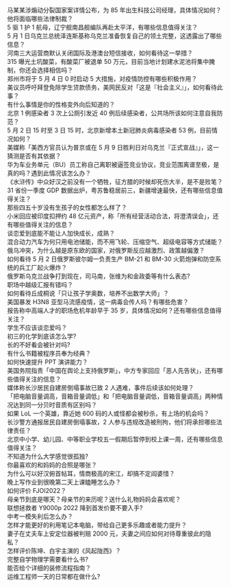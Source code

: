 马某某涉煽动分裂国家案详情公布，为 85 年出生科技公司经理，具体情况如何？他将面临哪些法律制裁？  
5 驱 1 护 1 航母，辽宁舰南昌舰编队再赴太平洋，有哪些信息值得关注？  
5 月 1 日乌克兰总统泽连斯基称乌克兰准备恢复自己的领土完整，这透露出了哪些信息？  
河南三大运营商默认关闭国际及港澳台短信接收，如何看待这一举措？  
315 曝光土坑酸菜，有酸菜厂被退单 50 万元，目前当地计划建水泥池将集中腌制，你还会选择相信吗？  
郑州市将于 5 月 4 日 0 时启动 5 大措施，对疫情防控有哪些积极作用？  
美议员呼吁拜登免除学生贷款债务，美网民反对「这是『社会主义』」，如何看待此事？  
有什么事情是你的性格变外向后知道的？  
北京 1 例感染者 3 次上公厕引发近 40 例后续感染者，公共场所该如何注意自我防范？  
5 月 2 日 15 时至 3 日 15 时，北京新增本土新冠肺炎病毒感染者 53 例，目前情况如何？  
美媒称「美西方官员认为普京或在 5 月 9 日胜利日对乌克兰『正式宣战』」，这一猜测是否有其依据？  
华为车业务单元（BU）员工称自己离职被逼签竞业协议，竞业范围离谱至极，是真的吗？遇到此情况该怎么办？  
《水浒传》中众好汉之前没有一个牺牲，征方腊的时候却死伤大半，是不是败笔？  
31 省份一季度 GDP 数据出炉，粤苏鲁稳居前三，新疆增速最快，还有哪些信息值得关注？  
那些四五十岁没有生孩子的女性都怎么样了？  
小米回应被印度扣押约 48 亿元资产，称「所有经营活动合法，将澄清误会」，还有哪些值得关注的信息？  
谈恋爱到底能不能让人加快成长，成熟？  
混合动力汽车为何只用电池储能，而不用飞轮、压缩空气、超级电容等方式储能？  
俄乌冲突，为什么越是原东欧的国家，对俄罗斯反应越激烈、政策越偏激？  
如何看待 5 月 2 日俄罗斯彼尔姆一负责生产 BM-21 和 BM-30 火箭炮弹和防空系统的兵工厂起火爆炸？  
俄罗斯乌克兰战争打到现在，司马南，张维为和金政委等有什么表态?  
职场中越级汇报有错吗？  
如何看待丘成桐说「只让孩子学奥数，培养不出数学大师」？  
美国暴发 H3N8 亚型马流感疫情，这一病毒会传人吗？有哪些危害？  
报告称中高端人才的职场危机年龄早于 35 岁，具体情况如何？还有哪些信息值得关注？  
学生不应该谈恋爱吗？  
初三的化学到底该怎么学?  
长的不好看会被针对吗?  
有什么书籍被程序员奉为经典？  
如何快速提升 PPT 演讲能力？  
美国务院指责「中国在舆论上支持俄罗斯」，中方专家回应「恶人先告状」，还有哪些值得关注的信息？  
媒体称长沙居民自建房倒塌事故已致 2 人遇难，事件后续该如何处理？  
「把电脑音量调高，音箱音量调低」和「把电脑音量调低，音箱音量调高」两种情况达到同一分贝时音质有区别吗？  
如果 LoL 一个英雄，靠近她 600 码的人或怪都会被秒杀，有上场的机会吗？  
长沙警方通报居民自建房倒塌事故，2 人参与违规改造被刑拘，他们将承担哪些法律责任？  
北京中小学、幼儿园、中等职业学校五一假期后暂停到校上课一周，还有哪些信息值得关注？  
不知道为什么大学感觉很孤独?  
你最喜欢的和妈妈的合照是哪张？  
为什么可以好汉俯首帖耳，情商极高的宋江，却搞不定阎婆惜？  
晚上写作业到很晚第二天上课瞌睡怎么办？  
如何评价 FJOI2022？  
母亲节到底是哪天？母亲节的来历呢？送什么礼物妈妈会喜欢呢？  
联想拯救者 Y9000p 2022 降到首发价要不要入手?  
中考一模失利后怎么办？  
怎样才能更好的利用笔记本电脑，带给自己更多乐趣或者能力提升？  
妻子在丈夫车上安定位器被判赔 2000 元，夫妻之间应如何对待尊重彼此的隐私？  
怎样评价陈坤、白宇主演的《风起陇西》？  
完整自学物理学需要看什么书?  
能否给个详细的装修流程指南？  
运维工程师一天的日常都在做什么?  
